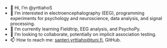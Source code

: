 - 👋 Hi, I’m @yrttiahoS
- 👀 I’m interested in electroencephalography (EEG), programming experiments for psychology and neuroscience, data analysis, and signal processing.
- 🌱 I’m currently learning Fieldtrip, EEG analysis, and PsychoPy.
- 💞️ I’m looking to collaborate, potentially on implicit association testing.
- 📫 How to reach me: santeri.yrttiaho@tuni.fi, GitHub.

<!---
yrttiahoS/yrttiahoS is a ✨ special ✨ repository because its `README.md` (this file) appears on GitHub profile.
You can click the Preview link to take a look at your changes.
--->
